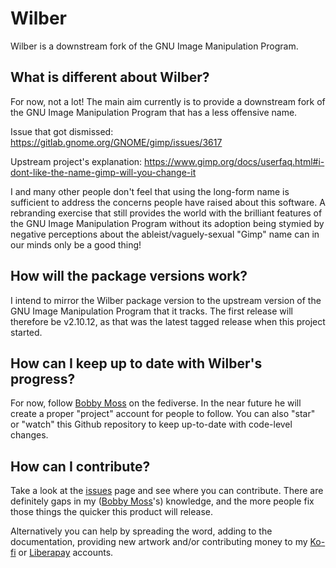 # Wilber

Wilber is a downstream fork of the GNU Image Manipulation Program.

## What is different about Wilber?
For now, not a lot! The main aim currently is to provide a downstream fork of
the GNU Image Manipulation Program that has a less offensive name.

Issue that got dismissed: https://gitlab.gnome.org/GNOME/gimp/issues/3617

Upstream project's explanation:
https://www.gimp.org/docs/userfaq.html#i-dont-like-the-name-gimp-will-you-change-it

I and many other people don't feel that using the long-form name is sufficient
to address the concerns people have raised about this software. A rebranding
exercise that still provides the world with the brilliant features of the GNU
Image Manipulation Program without its adoption being stymied by negative
perceptions about the ableist/vaguely-sexual "Gimp" name can in our minds only
be a good thing!

## How will the package versions work?
I intend to mirror the Wilber package version to the upstream version of the
GNU Image Manipulation Program that it tracks. The first release will therefore
be v2.10.12, as that was the latest tagged release when this project started.

## How can I keep up to date with Wilber's progress?
For now, follow [Bobby Moss](https://bobadon.co.uk/@bob) on the fediverse. In
the near future he will create a proper "project" account for people to follow.
You can also "star" or "watch" this Github repository to keep up-to-date with
code-level changes.

## How can I contribute?
Take a look at the [issues](https://github.com/TreacherousNexus/Wilber/issues)
page and see where you can contribute. There are definitely gaps in my
([Bobby Moss](https://github.com/TreacherousNexus)'s) knowledge, and the more
people fix those things the quicker this product will release.

Alternatively you can help by spreading the word, adding to the documentation,
providing new artwork and/or contributing money to my
[Ko-fi](https://www.ko-fi.com/treacherousnexus) or
[Liberapay](https://liberapay.com/TreacherousNexus/) accounts.
